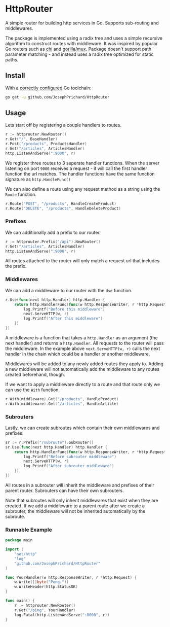 # HttpRouter
A simple router for building http services in Go. Supports sub-routing and middlewares.

The package is implemented using a radix tree and uses a simple recursive algorithm to construct routes with middleware. It was inspired by popular Go routers such as [chi](https://github.com/go-chi/chi) and [gorilla/mux](https://github.com/gorilla/mux).
Package doesn't support path parameter matching - and instead uses a radix tree optimized for static paths.

## Install

With a [correctly configured](https://golang.org/doc/install#testing) Go toolchain:

```sh
go get -u github.com/JosephPrichard/HttpRouter
```


## Usage

Lets start off by registering a couple handlers to routes.
```go
r := httprouter.NewRouter()
r.Get("/", BaseHandler)
r.Post("/products", ProductsHandler)
r.Get("/articles", ArticlesHandler)
http.ListenAndServe(":9000", r)
```

We register three routes to 3 seperate handler functions. When the server listening on port `9000` receives a request - it will call the first handler function the url matches. The handler functions have the same function signature as `http.HandleFunc()`

We can also define a route using any request method as a string using the `Route` function.
```go
r.Route("POST", "/products", HandleCreateProduct)
r.Route("DELETE", "/products", HandleDeleteProduct)
```

### Prefixes

We can additionally add a prefix to our router.
```go
r := httprouter.Prefix("/api").NewRouter()
r.Get("/articles", ArticlesHandler)
http.ListenAndServe(":9000", r)
```

All routes attached to the router will only match a request url that includes the prefix.

### Middlewares

We can add a middleware to our router with the `Use` function.
```go
r.Use(func(next http.Handler) http.Handler {
    return http.HandlerFunc(func(w http.ResponseWriter, r *http.Request) {
        log.Printf("Before this middleware")
        next.ServeHTTP(w, r)
        log.Printf("After this middleware")
    })
})
```

A middleware is a function that takes a `http.Handler` as an argument (the next handler) and returns a `http.Handler`.
All requests to the router will pass the middleware. In the example above `next.ServeHTTP(w, r)` calls the next handler in the chain which could be a handler or another middleware.

Middlewares will be added to any newly added routes they apply to. Adding a new middleware will not automatically add the middleware to any routes created beforehand, though.

If we want to apply a middleware directly to a route and that route only we can use the `With` function.
```go
r.With(middleware).Get("/products", HandleProduct)
r.With(middleware).Get("/articles", HandleArticle)
```

### Subrouters

Lastly, we can create subroutes which contain their own middlewares and prefixes.
```go
sr := r.Prefix("/subroute").SubRouter()
sr.Use(func(next http.Handler) http.Handler {
    return http.HandlerFunc(func(w http.ResponseWriter, r *http.Request) {
        log.Printf("Before subrouter middleware")
        next.ServeHTTP(w, r)
        log.Printf("After subrouter middleware")
    })
})
```

All routes in a subrouter will inherit the middleware and prefixes of their parent router. Subrouters can have their own subrouters.

Note that subroutes will only inherit middlewares that exist when they are created. If we add a middleware to a parent route after we create a subrouter, the middleware will not be inherited automatically by the subroute.

### Runnable Example

```go 
package main

import (
    "net/http"
    "log"
    "github.com/JosephPrichard/HttpRouter"
)

func YourHandler(w http.ResponseWriter, r *http.Request) {
    w.Write([]byte("Pong."))
    w.WriteHeader(http.StatusOK)
}

func main() {
    r := httprouter.NewRouter()
    r.Get("/ping", YourHandler)
    log.Fatal(http.ListenAndServe(":8000", r))
}
```